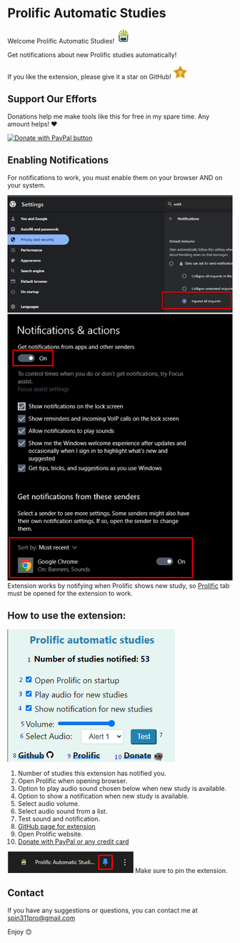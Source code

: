# Prolific Automatic Studies

Welcome Prolific Automatic Studies! <img src="imgs/logo.png" alt="icon" height="32">

Get notifications about new Prolific studies automatically!

If you like the extension, please give it a star on GitHub! <img src="docs/imgs/github-star.png" alt="icon" height="32">

## Support Our Efforts

Donations help me make tools like this for free in my spare time. Any amount helps! ❤️

[![Donate with PayPal button](https://www.paypalobjects.com/en_US/i/btn/btn_donateCC_LG.gif)](https://www.paypal.com/donate/?hosted_button_id=4WXEWMN3QGLGY)

## Enabling Notifications

For notifications to work, you must enable them on your browser AND on your system.

![Enable on Google](docs/imgs/enableGoogle.png)
![Enable on Windows](docs/imgs/enableWindows.png)
Extension works by notifying when Prolific shows new study, so [Prolific](https://app.prolific.com/) tab must be opened for the extension to work.

## How to use the extension:

![Popup Screenshot](docs/imgs/help.png)

1. Number of studies this extension has notified you.
2. Open Prolific when opening browser.
3. Option to play audio sound chosen below when new study is available.
4. Option to show a notification when new study is available.
5. Select audio volume.
6. Select audio sound from a list.
7. Test sound and notification.
8. [GitHub page for extension](https://github.com/spin311/ProlificAutomaticStudies)
9. Open Prolific website.
10. [Donate with PayPal or any credit card](https://www.paypal.com/donate/?hosted_button_id=4WXEWMN3QGLGY)

![Pin extension](docs/imgs/pin.png)
Make sure to pin the extension.

## Contact

If you have any suggestions or questions, you can contact me at [spin311pro@gmail.com](mailto:spin311pro@gmail.com)

Enjoy 😊